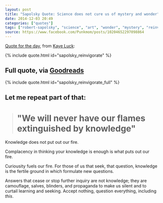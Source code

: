 ```yaml
---
layout: post
title: "Sapolsky Quote: Science does not cure us of mystery and wonder"
date: 2014-12-03 20:49
categories: ["quotes"]
tags: ["robert-sapolsky", "science", "art", "wonder", "mystery", "reinvent", "reinvigorate"]
source: https://www.facebook.com/Punkmom/posts/10204652297098864
---
```

[Quote for the day](https://www.facebook.com/Punkmom/posts/10204652297098864), from [Kaye Luck](https://www.facebook.com/Punkmom):

{% include quote.html id="sapolsky_reinvigorate" %}

## Full quote, via [Goodreads](https://www.goodreads.com/author/quotes/187.Robert_M_Sapolsky)

{% include quote.html id="sapolsky_reinvigorate_full" %}


## Let me repeat part of that:

> # "We will never have our flames extinguished by knowledge"

Knowledge does not put out our fire.

Complacency in thinking your knowledge is enough is what puts out our
fire.

Curiousity fuels our
fire. For those of us that seek, that question, knowledge is the
fertile ground in which formulate new questions.

Answers that cease or stop further inquiry are not knowledge;
they are camouflage, salves, blinders, and propaganda to make us
silent and to curtail learning and seeking. Accept nothing, question
everything, including *this*.
